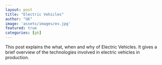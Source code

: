 ```yaml
---
layout: post
title: "Electric Vehicles"
author: "GK"
image: 'assets/images/ev.jpg'
featured: true
categories: [gk]
---
```


This post explains the what, when and why of Electric Vehicles. It gives a brief overview of the technologies involved in electric vehicles in production.